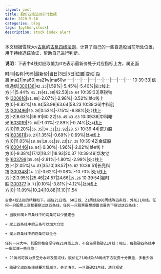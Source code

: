 ```yaml
---
layout: post
title: 股价四线法则实时数据
date: 2020-5-10
categories: blog
tags: [python,stock]
description: stock index alert
---
```



本文根据雪球大v[古泉](https://xueqiu.com/u/7148646888)的[古泉四线法则](https://xueqiu.com/7148646888/130498192)，计算了自己的一些自选股当前所处位置，用于持续追踪验证，帮助自己进行判断。

**说明**：下表中4线对应取值为`红色`表示最新价处于对应指标上方，属正面

时间|名称|代码|最新价|当日|3日|5日|位置|变动|距离|ma21|ma60|ma21w|ma60w
---|---|---|---|---|---|---|---|---
10:39:33|信维通信|[300136](https://xueqiu.com/S/SZ300136)|`42.23`|1.59%|-5.45%|-5.40%|处`3`线上方|-1|5.44%|`41.19`|`41.58`|42.53|`35.64`
10:39:33|寒锐钴业|[300618](https://xueqiu.com/S/SZ300618)|`51.08`|-2.07%|-2.98%|-3.52%|处`1`线上方|0|-8.82%|`50.04`|53.98|63.64|58.23
10:39:36|中科创达|[300496](https://xueqiu.com/S/SZ300496)|`59.26`|0.53%|-7.15%|-6.88%|处`2`线上方|-2|8.63%|59.91|60.22|`58.45`|`43.63`
10:39:39|中科曙光|[603019](https://xueqiu.com/S/SH603019)|`39.08`|-1.01%|-2.89%|-0.74%|处`4`线上方|0|19.20%|`36.35`|`34.31`|`32.92`|`28.57`
10:39:44|诺力股份|[603611](https://xueqiu.com/S/SH603611)|`20.27`|1.35%|-0.69%|-0.99%|处`4`线上方|0|11.03%|`18.88`|`18.61`|`18.23`|`17.38`
10:39:42|金证股份|[600446](https://xueqiu.com/S/SH600446)|`16.84`|-0.30%|-1.96%|-2.02%|处`0`线上方|0|-9.38%|17.12|18.21|18.93|20.37
10:39:49|华友钴业|[603799](https://xueqiu.com/S/SH603799)|`35.05`|-2.61%|-1.80%|-2.99%|处`2`线上方|-1|2.05%|`34.83`|35.10|38.57|`30.02`
10:39:51|长亮科技|[300348](https://xueqiu.com/S/SZ300348)|`24.11`|-0.62%|-9.08%|-10.70%|处`1`线上方|-2|3.95%|25.46|24.57|24.66|`19.26`
10:39:54|赢时胜|[300377](https://xueqiu.com/S/SZ300377)|`9.71`|0.10%|-3.81%|-4.12%|处`0`线上方|0|-11.09%|10.24|10.88|11.10|11.54

```
古泉4线法则的精髓如下。抓住21日线、60日线、21周线及60周线等四条线，外加21月线，任何一只股票上涨都要穿过这四条线，任何一只股票要想爆雷也要先下穿过这四条线：

+ 当股价爬上四条线中的两条可以少量建仓

+ 爬上四条线中的三条可以加大仓位

+ 爬上四条线中的四条可以全仓

任何一只大牛，其股价都会坚守在21月线上方，不会轻易跌破21月线；相反，每跌破四条线中一条就减一些仓位：

+ 21周线可做为多空分水岭及警戒线，股价在21周线及60周线下方就要十分慎重，多看少做

+ 跌破全部四条线就要大幅减仓，甚至清仓，一旦跌破21月线，清仓观望
```